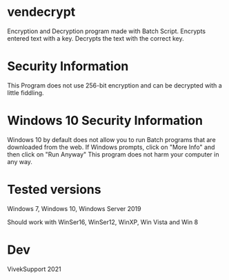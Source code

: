 # vendecrypt

Encryption and Decryption program made with Batch Script. 
Encrypts entered text with a key. Decrypts the text with the correct key. 

# Security Information 

This Program does not use 256-bit encryption and can be decrypted with a little fiddling. 

# Windows 10 Security Information 

Windows 10 by default does not allow you to run Batch programs that are downloaded from the web. If Windows prompts, click on "More Info" and then click on "Run Anyway"
This program does not harm your computer in any way. 

# Tested versions

Windows 7, Windows 10, Windows Server 2019

Should work with WinSer16, WinSer12, WinXP, Win Vista and Win 8

# Dev

VivekSupport 2021



